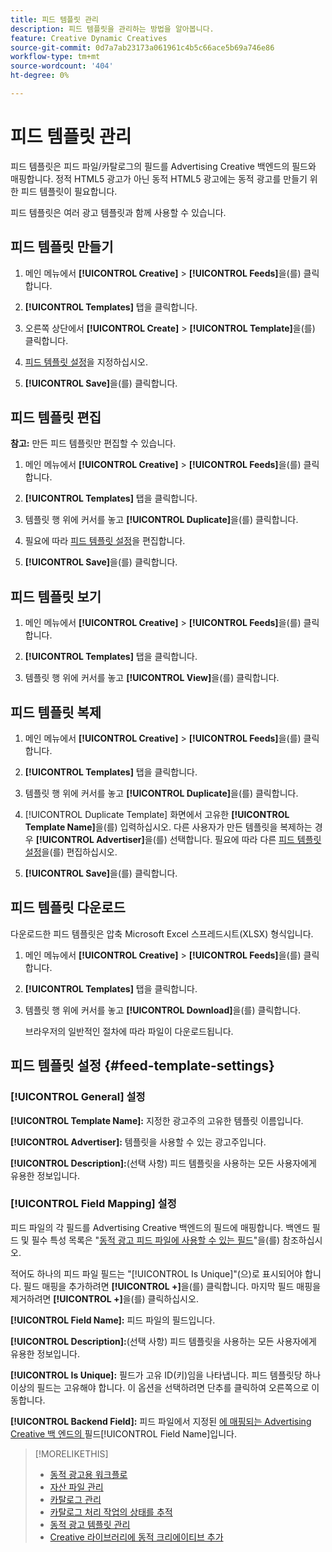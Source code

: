```yaml
---
title: 피드 템플릿 관리
description: 피드 템플릿을 관리하는 방법을 알아봅니다.
feature: Creative Dynamic Creatives
source-git-commit: 0d7a7ab23173a061961c4b5c66ace5b69a746e86
workflow-type: tm+mt
source-wordcount: '404'
ht-degree: 0%

---
```


# 피드 템플릿 관리

<!-- I have a "Retail" feed template that was created by rkarthik@adobe. Ask product if this is available to all clients or just internal.  -->

<!-- We have a finite set of supported fields on the backend. I need to include that info in an appendix. -->

피드 템플릿은 피드 파일/카탈로그의 필드를 Advertising Creative 백엔드의 필드와 매핑합니다. 정적 HTML5 광고가 아닌 동적 HTML5 광고에는 동적 광고를 만들기 위한 피드 템플릿이 필요합니다.

피드 템플릿은 여러 광고 템플릿과 함께 사용할 수 있습니다.

## 피드 템플릿 만들기

1. 메인 메뉴에서 **[!UICONTROL Creative]** > **[!UICONTROL Feeds]**&#x200B;을(를) 클릭합니다.

1. **[!UICONTROL Templates]** 탭을 클릭합니다.

1. 오른쪽 상단에서 **[!UICONTROL Create]** > **[!UICONTROL Template]**&#x200B;을(를) 클릭합니다.

1. [피드 템플릿 설정](#feed-template-settings)을 지정하십시오.

1. **[!UICONTROL Save]**&#x200B;을(를) 클릭합니다.

## 피드 템플릿 편집

**참고:** 만든 피드 템플릿만 편집할 수 있습니다.

1. 메인 메뉴에서 **[!UICONTROL Creative]** > **[!UICONTROL Feeds]**&#x200B;을(를) 클릭합니다.

1. **[!UICONTROL Templates]** 탭을 클릭합니다.

1. 템플릿 행 위에 커서를 놓고 **[!UICONTROL Duplicate]**&#x200B;을(를) 클릭합니다.

1. 필요에 따라 [피드 템플릿 설정](#feed-template-settings)을 편집합니다.

1. **[!UICONTROL Save]**&#x200B;을(를) 클릭합니다.

## 피드 템플릿 보기

1. 메인 메뉴에서 **[!UICONTROL Creative]** > **[!UICONTROL Feeds]**&#x200B;을(를) 클릭합니다.

1. **[!UICONTROL Templates]** 탭을 클릭합니다.

1. 템플릿 행 위에 커서를 놓고 **[!UICONTROL View]**&#x200B;을(를) 클릭합니다.

## 피드 템플릿 복제

1. 메인 메뉴에서 **[!UICONTROL Creative]** > **[!UICONTROL Feeds]**&#x200B;을(를) 클릭합니다.

1. **[!UICONTROL Templates]** 탭을 클릭합니다.

1. 템플릿 행 위에 커서를 놓고 **[!UICONTROL Duplicate]**&#x200B;을(를) 클릭합니다.

1. [!UICONTROL Duplicate Template] 화면에서 고유한 **[!UICONTROL Template Name]**&#x200B;을(를) 입력하십시오. 다른 사용자가 만든 템플릿을 복제하는 경우 **[!UICONTROL Advertiser]**&#x200B;을(를) 선택합니다. 필요에 따라 다른 [피드 템플릿 설정](#feed-template-settings)을(를) 편집하십시오.

1. **[!UICONTROL Save]**&#x200B;을(를) 클릭합니다.

## 피드 템플릿 다운로드

다운로드한 피드 템플릿은 압축 Microsoft Excel 스프레드시트(XLSX) 형식입니다.

1. 메인 메뉴에서 **[!UICONTROL Creative]** > **[!UICONTROL Feeds]**&#x200B;을(를) 클릭합니다.

1. **[!UICONTROL Templates]** 탭을 클릭합니다.

1. 템플릿 행 위에 커서를 놓고 **[!UICONTROL Download]**&#x200B;을(를) 클릭합니다.

   브라우저의 일반적인 절차에 따라 파일이 다운로드됩니다.

## 피드 템플릿 설정 {#feed-template-settings}

### [!UICONTROL General] 설정

**[!UICONTROL Template Name]:** 지정한 광고주의 고유한 템플릿 이름입니다.

**[!UICONTROL Advertiser]:** 템플릿을 사용할 수 있는 광고주입니다.

**[!UICONTROL Description]:**(선택 사항) 피드 템플릿을 사용하는 모든 사용자에게 유용한 정보입니다.

### [!UICONTROL Field Mapping] 설정

피드 파일의 각 필드를 Advertising Creative 백엔드의 필드에 매핑합니다. 백엔드 필드 및 필수 특성 목록은 &quot;[동적 광고 피드 파일에 사용할 수 있는 필드](/help/creative/appendix-available-feed-fields.md)&quot;을(를) 참조하십시오.<!-- Check w/product: What is displayed where in the UI/reports and published ads? -->

적어도 하나의 피드 파일 필드는 &quot;[!UICONTROL Is Unique]&quot;(으)로 표시되어야 합니다. 필드 매핑을 추가하려면 **[!UICONTROL +]**&#x200B;을(를) 클릭합니다. 마지막 필드 매핑을 제거하려면 **[!UICONTROL +]**&#x200B;을(를) 클릭하십시오.

**[!UICONTROL Field Name]:** 피드 파일의 필드입니다.

**[!UICONTROL Description]:**(선택 사항) 피드 템플릿을 사용하는 모든 사용자에게 유용한 정보입니다.

**[!UICONTROL Is Unique]:** 필드가 고유 ID(키)임을 나타냅니다. 피드 템플릿당 하나 이상의 필드는 고유해야 합니다. 이 옵션을 선택하려면 단추를 클릭하여 오른쪽으로 이동합니다.<!-- **Note: The unique identifier is different from the feed "trigger" in experience settings. -->

**[!UICONTROL Backend Field]:** 피드 파일에서 지정된 [에 매핑되는 Advertising Creative 백 엔드의 ](/help/creative/appendix-available-feed-fields.md)필드[!UICONTROL Field Name]입니다.

>[!MORELIKETHIS]
>
>* [동적 광고용 워크플로](/help/creative/introduction/workflow-dynamic-ads.md)
>* [자산 파일 관리](/help/creative/feeds/asset-manage.md)
>* [카탈로그 관리](/help/creative/feeds/catalog-manage.md)
>* [카탈로그 처리 작업의 상태를 추적](/help/creative/feeds/job-status-track.md)
>* [동적 광고 템플릿 관리](/help/creative/ad-templates/ad-template-manage.md)
>* [Creative 라이브러리에 동적 크리에이티브 추가](/help/creative/creative-libraries/creative-add-dynamic.md)
